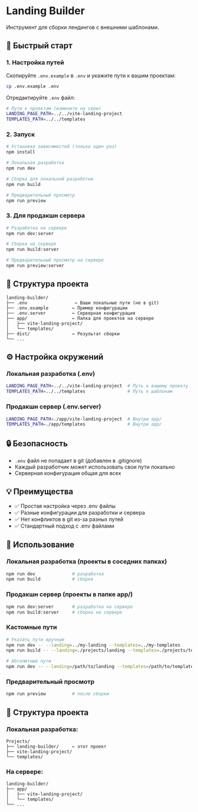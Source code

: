 # Landing Builder

Инструмент для сборки лендингов с внешними шаблонами.

## 🚀 Быстрый старт

### 1. Настройка путей

Скопируйте `.env.example` в `.env` и укажите пути к вашим проектам:

```bash
cp .env.example .env
```

Отредактируйте `.env` файл:

```bash
# Пути к проектам (измените на свои)
LANDING_PAGE_PATH=../../vite-landing-project
TEMPLATES_PATH=../../templates
```

### 2. Запуск

```bash
# Установка зависимостей (только один раз)
npm install

# Локальная разработка
npm run dev

# Сборка для локальной разработки
npm run build

# Предварительный просмотр
npm run preview
```

### 3. Для продакшн сервера

```bash
# Разработка на сервере
npm run dev:server

# Сборка на сервере
npm run build:server

# Предварительный просмотр на сервере
npm run preview:server
```

## 📁 Структура проекта

```
landing-builder/
├── .env                  ← Ваши локальные пути (не в git)
├── .env.example         ← Пример конфигурации
├── .env.server          ← Серверная конфигурация
├── app/                 ← Папка для проектов на сервере
│   ├── vite-landing-project/
│   └── templates/
├── dist/                ← Результат сборки
└── ...
```

## ⚙️ Настройка окружений

### Локальная разработка (.env)

```bash
LANDING_PAGE_PATH=../../vite-landing-project  # Путь к вашему проекту
TEMPLATES_PATH=../../templates                # Путь к шаблонам
```

### Продакшн сервер (.env.server)

```bash
LANDING_PAGE_PATH=./app/vite-landing-project  # Внутри app/
TEMPLATES_PATH=./app/templates                # Внутри app/
```

## 🔒 Безопасность

- `.env` файл не попадает в git (добавлен в .gitignore)
- Каждый разработчик может использовать свои пути локально
- Серверная конфигурация общая для всех

## 💡 Преимущества

- ✅ Простая настройка через .env файлы
- ✅ Разные конфигурации для разработки и сервера
- ✅ Нет конфликтов в git из-за разных путей
- ✅ Стандартный подход с .env файлами

## 🚀 Использование

### Локальная разработка (проекты в соседних папках)

```bash
npm run dev              # разработка
npm run build            # сборка
```

### Продакшн сервер (проекты в папке app/)

```bash
npm run dev:server       # разработка на сервере
npm run build:server     # сборка на сервере
```

### Кастомные пути

```bash
# Указать пути вручную
npm run dev -- --landing=../my-landing --templates=../my-templates
npm run build -- --landing=./projects/landing --templates=./projects/templates

# Абсолютные пути
npm run dev -- --landing=/path/to/landing --templates=/path/to/templates
```

### Предварительный просмотр

```bash
npm run preview          # после сборки
```

## 📁 Структура проекта

### Локальная разработка:

```
Projects/
├── landing-builder/     ← этот проект
├── vite-landing-project/
└── templates/
```

### На сервере:

```
landing-builder/
├── app/
│   ├── vite-landing-project/
│   └── templates/
└── ...
```
